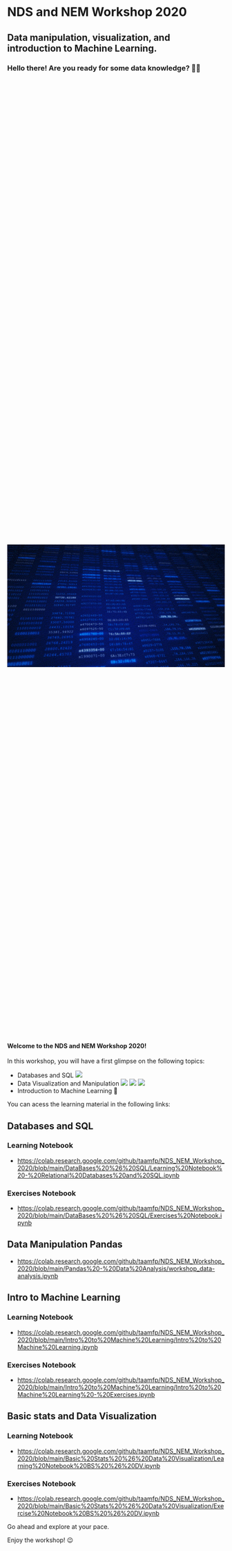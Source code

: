 # NDS and NEM Workshop 2020

## Data manipulation, visualization, and introduction to Machine Learning.


### Hello there! Are you ready for some data knowledge? 👨‍💻

<p align="center" style="font-size:700px">
  <img src="/Images/data.gif" width="700px" >
</p>

#### Welcome to the NDS and NEM Workshop 2020!

<p>
In this workshop, you will have a first glimpse on the following topics:
</p>

- Databases and SQL <img src="https://img.shields.io/badge/Database-SQL-blue">
- Data Visualization and Manipulation <img src="https://img.shields.io/badge/Language-Python-yellow"> <img src="https://img.shields.io/badge/Tool-matplotlib-green">  <img src="https://img.shields.io/badge/Tool-Pandas-yellowgreen"> 
- Introduction to Machine Learning :robot:

You can acess the learning material in the following links:

## Databases and SQL

### Learning Notebook
- https://colab.research.google.com/github/taamfp/NDS_NEM_Workshop_2020/blob/main/DataBases%20%26%20SQL/Learning%20Notebook%20-%20Relational%20Databases%20and%20SQL.ipynb

### Exercises Notebook
- https://colab.research.google.com/github/taamfp/NDS_NEM_Workshop_2020/blob/main/DataBases%20%26%20SQL/Exercises%20Notebook.ipynb

## Data Manipulation Pandas

- https://colab.research.google.com/github/taamfp/NDS_NEM_Workshop_2020/blob/main/Pandas%20-%20Data%20Analysis/workshop_data-analysis.ipynb

## Intro to Machine Learning

### Learning Notebook
- https://colab.research.google.com/github/taamfp/NDS_NEM_Workshop_2020/blob/main/Intro%20to%20Machine%20Learning/Intro%20to%20Machine%20Learning.ipynb

### Exercises Notebook
- https://colab.research.google.com/github/taamfp/NDS_NEM_Workshop_2020/blob/main/Intro%20to%20Machine%20Learning/Intro%20to%20Machine%20Learning%20-%20Exercises.ipynb

## Basic stats and Data Visualization

### Learning Notebook
- https://colab.research.google.com/github/taamfp/NDS_NEM_Workshop_2020/blob/main/Basic%20Stats%20%26%20Data%20Visualization/Learning%20Notebook%20BS%20%26%20DV.ipynb

### Exercises Notebook
- https://colab.research.google.com/github/taamfp/NDS_NEM_Workshop_2020/blob/main/Basic%20Stats%20%26%20Data%20Visualization/Exercise%20Notebook%20BS%20%26%20DV.ipynb

Go ahead and explore at your pace.

Enjoy the workshop! :wink:

<p align="center" style="font-size:500px">
  <img src="/Images/programming.gif" width="500px" >
</p>
